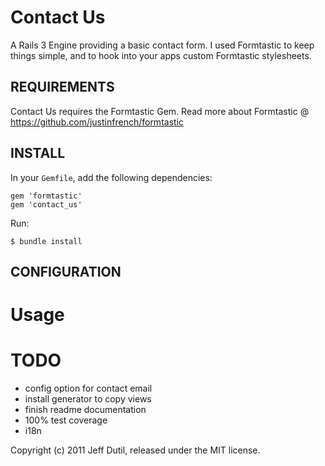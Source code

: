 # Contact Us

A Rails 3 Engine providing a basic contact form.  I used Formtastic to keep things simple, and to hook into your apps custom Formtastic stylesheets.

REQUIREMENTS
------------
Contact Us requires the Formtastic Gem.  Read more about Formtastic @ https://github.com/justinfrench/formtastic

INSTALL
-------
In your `Gemfile`, add the following dependencies:

    gem 'formtastic'
    gem 'contact_us'

Run:

    $ bundle install

CONFIGURATION
-------------

# Usage

# TODO

* config option for contact email
* install generator to copy views
* finish readme documentation
* 100% test coverage
* i18n

Copyright (c) 2011 Jeff Dutil, released under the MIT license.